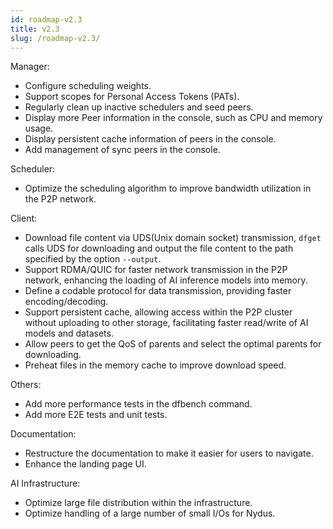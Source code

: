 ```yaml
---
id: roadmap-v2.3
title: v2.3
slug: /roadmap-v2.3/
---
```


Manager:

- Configure scheduling weights.
- Support scopes for Personal Access Tokens (PATs).
- Regularly clean up inactive schedulers and seed peers.
- Display more Peer information in the console, such as CPU and memory usage.
- Display persistent cache information of peers in the console.
- Add management of sync peers in the console.

Scheduler:

- Optimize the scheduling algorithm to improve bandwidth utilization in the P2P network.

Client:

- Download file content via UDS(Unix domain socket) transmission, `dfget` calls UDS for downloading and output
  the file content to the path specified by the option `--output`.
- Support RDMA/QUIC for faster network transmission in the P2P network, enhancing the loading of
  AI inference models into memory.
- Define a codable protocol for data transmission, providing faster encoding/decoding.
- Support persistent cache, allowing access within the P2P cluster without uploading to other storage,
  facilitating faster read/write of AI models and datasets.
- Allow peers to get the QoS of parents and select the optimal parents for downloading.
- Preheat files in the memory cache to improve download speed.

Others:

- Add more performance tests in the dfbench command.
- Add more E2E tests and unit tests.

Documentation:

- Restructure the documentation to make it easier for users to navigate.
- Enhance the landing page UI.

AI Infrastructure:

- Optimize large file distribution within the infrastructure.
- Optimize handling of a large number of small I/Os for Nydus.
